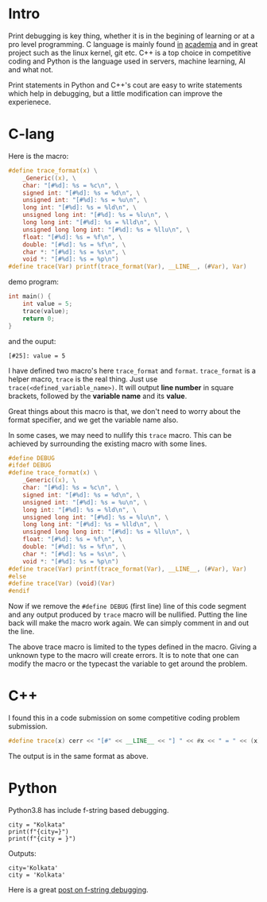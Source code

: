 <!--
.. title: Print debugging in C, C++ and Python
.. slug: print-debugging-in-c-c++-and-python
.. date: 2020-04-19 17:17:04 UTC+05:30
.. tags: c, c++, python, debugging
.. category:
.. link:
.. description:
.. type: text
-->

# Intro

Print debugging is key thing, whether it is in the begining of learning
or at a pro level programming.  C language is mainly
found [in](https://www.isical.ac.in/~pdslab/) [academia](https://cs50.harvard.edu/college/2020/spring/weeks/1/)
and in great project such as the linux kernel, git etc.
C++ is a top choice in competitive coding and Python is the language
used in servers, machine learning, AI and what not.

Print statements in Python and C++'s cout are easy to write statements
which help in debugging, but a little modification can improve the
experienece.

<!-- TEASER_END -->

# C-lang

Here is the macro:
```c
#define trace_format(x) \
    _Generic((x), \
    char: "[#%d]: %s = %c\n", \
    signed int: "[#%d]: %s = %d\n", \
    unsigned int: "[#%d]: %s = %u\n", \
    long int: "[#%d]: %s = %ld\n", \
    unsigned long int: "[#%d]: %s = %lu\n", \
    long long int: "[#%d]: %s = %lld\n", \
    unsigned long long int: "[#%d]: %s = %llu\n", \
    float: "[#%d]: %s = %f\n", \
    double: "[#%d]: %s = %f\n", \
    char *: "[#%d]: %s = %s\n", \
    void *: "[#%d]: %s = %p\n")
#define trace(Var) printf(trace_format(Var), __LINE__, (#Var), Var)
```

demo program:
```c
int main() {
    int value = 5;
    trace(value);
    return 0;
}
```

and the ouput:
```text
[#25]: value = 5
```

I have defined two macro's here `trace_format` and `format`. `trace_format` is
a helper macro, `trace` is the real thing.  Just use
`trace(<defined_variable_name>)`. It will output **line number** in square
brackets, followed by the **variable name** and its **value**.

Great things about this macro is that, we don't need to worry about the format
specifier, and we get the variable name also.

In some cases, we may need to nullify this `trace` macro. This can be achieved
by surrounding the existing macro with some lines.

```c
#define DEBUG
#ifdef DEBUG
#define trace_format(x) \
    _Generic((x), \
    char: "[#%d]: %s = %c\n", \
    signed int: "[#%d]: %s = %d\n", \
    unsigned int: "[#%d]: %s = %u\n", \
    long int: "[#%d]: %s = %ld\n", \
    unsigned long int: "[#%d]: %s = %lu\n", \
    long long int: "[#%d]: %s = %lld\n", \
    unsigned long long int: "[#%d]: %s = %llu\n", \
    float: "[#%d]: %s = %f\n", \
    double: "[#%d]: %s = %f\n", \
    char *: "[#%d]: %s = %s\n", \
    void *: "[#%d]: %s = %p\n")
#define trace(Var) printf(trace_format(Var), __LINE__, (#Var), Var)
#else
#define trace(Var) (void)(Var)
#endif
```

Now if we remove the `#define DEBUG` (first line) line of this code segment and any output
produced by `trace` macro will be nullified. Putting the line back will make the
macro work again. We can simply comment in and out the line.

The above trace macro is limited to the types defined in the macro.
Giving a unknown type to the macro will create errors. It is to note that
one can modify the macro or the typecast the variable to get around the problem.

# C++
I found this in a code submission on some competitive coding problem submission.
```cpp
#define trace(x) cerr << "[#" << __LINE__ << "] " << #x << " = " << (x) << '\n'
```
The output is in the same format as above.

# Python
Python3.8 has include f-string based debugging.

```python3
city = "Kolkata"
print(f"{city=}")
print(f"{city = }")
```

Outputs:
```
city='Kolkata'
city = 'Kolkata'
```

Here is a great
[post on f-string debugging](https://tirkarthi.github.io/programming/2019/05/08/f-string-debugging.html).





